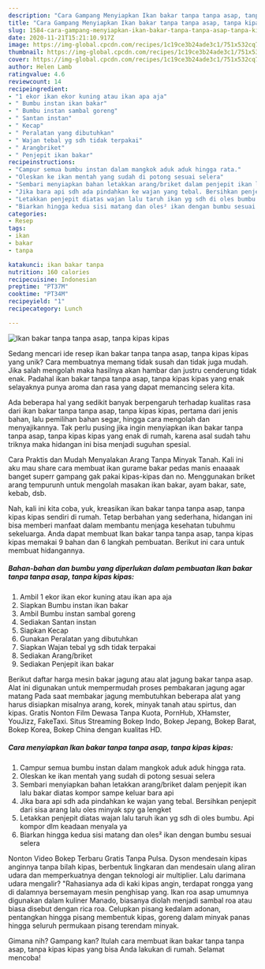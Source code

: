 ```yaml
---
description: "Cara Gampang Menyiapkan Ikan bakar tanpa tanpa asap, tanpa kipas kipas, Lezat Sekali"
title: "Cara Gampang Menyiapkan Ikan bakar tanpa tanpa asap, tanpa kipas kipas, Lezat Sekali"
slug: 1584-cara-gampang-menyiapkan-ikan-bakar-tanpa-tanpa-asap-tanpa-kipas-kipas-lezat-sekali
date: 2020-11-21T15:21:10.917Z
image: https://img-global.cpcdn.com/recipes/1c19ce3b24ade3c1/751x532cq70/ikan-bakar-tanpa-tanpa-asap-tanpa-kipas-kipas-foto-resep-utama.jpg
thumbnail: https://img-global.cpcdn.com/recipes/1c19ce3b24ade3c1/751x532cq70/ikan-bakar-tanpa-tanpa-asap-tanpa-kipas-kipas-foto-resep-utama.jpg
cover: https://img-global.cpcdn.com/recipes/1c19ce3b24ade3c1/751x532cq70/ikan-bakar-tanpa-tanpa-asap-tanpa-kipas-kipas-foto-resep-utama.jpg
author: Helen Lamb
ratingvalue: 4.6
reviewcount: 14
recipeingredient:
- "1 ekor ikan ekor kuning atau ikan apa aja"
- " Bumbu instan ikan bakar"
- " Bumbu instan sambal goreng"
- " Santan instan"
- " Kecap"
- " Peralatan yang dibutuhkan"
- " Wajan tebal yg sdh tidak terpakai"
- " Arangbriket"
- " Penjepit ikan bakar"
recipeinstructions:
- "Campur semua bumbu instan dalam mangkok aduk aduk hingga rata."
- "Oleskan ke ikan mentah yang sudah di potong sesuai selera"
- "Sembari menyiapkan bahan letakkan arang/briket dalam penjepit ikan lalu bakar diatas kompor sampe keluar bara api"
- "Jika bara api sdh ada pindahkan ke wajan yang tebal. Bersihkan penjepit dari sisa arang lalu oles minyak spy ga lengket"
- "Letakkan penjepit diatas wajan lalu taruh ikan yg sdh di oles bumbu. Api kompor dlm keadaan menyala ya"
- "Biarkan hingga kedua sisi matang dan oles² ikan dengan bumbu sesuai selera"
categories:
- Resep
tags:
- ikan
- bakar
- tanpa

katakunci: ikan bakar tanpa 
nutrition: 160 calories
recipecuisine: Indonesian
preptime: "PT37M"
cooktime: "PT34M"
recipeyield: "1"
recipecategory: Lunch

---
```



![Ikan bakar tanpa tanpa asap, tanpa kipas kipas](https://img-global.cpcdn.com/recipes/1c19ce3b24ade3c1/751x532cq70/ikan-bakar-tanpa-tanpa-asap-tanpa-kipas-kipas-foto-resep-utama.jpg)

Sedang mencari ide resep ikan bakar tanpa tanpa asap, tanpa kipas kipas yang unik? Cara membuatnya memang tidak susah dan tidak juga mudah. Jika salah mengolah maka hasilnya akan hambar dan justru cenderung tidak enak. Padahal ikan bakar tanpa tanpa asap, tanpa kipas kipas yang enak selayaknya punya aroma dan rasa yang dapat memancing selera kita.

Ada beberapa hal yang sedikit banyak berpengaruh terhadap kualitas rasa dari ikan bakar tanpa tanpa asap, tanpa kipas kipas, pertama dari jenis bahan, lalu pemilihan bahan segar, hingga cara mengolah dan menyajikannya. Tak perlu pusing jika ingin menyiapkan ikan bakar tanpa tanpa asap, tanpa kipas kipas yang enak di rumah, karena asal sudah tahu triknya maka hidangan ini bisa menjadi suguhan spesial.

Cara Praktis dan Mudah Menyalakan Arang Tanpa Minyak Tanah. Kali ini aku mau share cara membuat ikan gurame bakar pedas manis enaaaak banget superr gampang gak pakai kipas-kipas dan no. Menggunakan briket arang tempurunh untuk mengolah masakan ikan bakar, ayam bakar, sate, kebab, dsb.


Nah, kali ini kita coba, yuk, kreasikan ikan bakar tanpa tanpa asap, tanpa kipas kipas sendiri di rumah. Tetap berbahan yang sederhana, hidangan ini bisa memberi manfaat dalam membantu menjaga kesehatan tubuhmu sekeluarga. Anda dapat membuat Ikan bakar tanpa tanpa asap, tanpa kipas kipas memakai 9 bahan dan 6 langkah pembuatan. Berikut ini cara untuk membuat hidangannya.

<!--inarticleads1-->

##### Bahan-bahan dan bumbu yang diperlukan dalam pembuatan Ikan bakar tanpa tanpa asap, tanpa kipas kipas:

1. Ambil 1 ekor ikan ekor kuning atau ikan apa aja
1. Siapkan  Bumbu instan ikan bakar
1. Ambil  Bumbu instan sambal goreng
1. Sediakan  Santan instan
1. Siapkan  Kecap
1. Gunakan  Peralatan yang dibutuhkan
1. Siapkan  Wajan tebal yg sdh tidak terpakai
1. Sediakan  Arang/briket
1. Sediakan  Penjepit ikan bakar


Berikut daftar harga mesin bakar jagung atau alat jagung bakar tanpa asap. Alat ini digunakan untuk mempermudah proses pembakaran jagung agar matang Pada saat membakar jagung membutuhkan beberapa alat yang harus disiapkan misalnya arang, korek, minyak tanah atau spirtus, dan kipas. Gratis Nonton Film Dewasa Tanpa Kuota, PornHub, XHamster, YouJizz, FakeTaxi. Situs Streaming Bokep Indo, Bokep Jepang, Bokep Barat, Bokep Korea, Bokep China dengan kualitas HD. 

<!--inarticleads2-->

##### Cara menyiapkan Ikan bakar tanpa tanpa asap, tanpa kipas kipas:

1. Campur semua bumbu instan dalam mangkok aduk aduk hingga rata.
1. Oleskan ke ikan mentah yang sudah di potong sesuai selera
1. Sembari menyiapkan bahan letakkan arang/briket dalam penjepit ikan lalu bakar diatas kompor sampe keluar bara api
1. Jika bara api sdh ada pindahkan ke wajan yang tebal. Bersihkan penjepit dari sisa arang lalu oles minyak spy ga lengket
1. Letakkan penjepit diatas wajan lalu taruh ikan yg sdh di oles bumbu. Api kompor dlm keadaan menyala ya
1. Biarkan hingga kedua sisi matang dan oles² ikan dengan bumbu sesuai selera


Nonton Video Bokep Terbaru Gratis Tanpa Pulsa. Dyson mendesain kipas anginnya tanpa bilah kipas, berbentuk lingkaran dan mendesain ulang aliran udara dan memperkuatnya dengan teknologi air multiplier. Lalu darimana udara mengalir? &#34;Rahasianya ada di kaki kipas angin, terdapat rongga yang di dalamnya bersemayam mesin penghisap yang. Ikan roa asap umumnya digunakan dalam kuliner Manado, biasanya diolah menjadi sambal roa atau biasa disebut dengan rica roa. Celupkan pisang kedalam adonan, pentangkan hingga pisang membentuk kipas, goreng dalam minyak panas hingga seluruh permukaan pisang terendam minyak. 

Gimana nih? Gampang kan? Itulah cara membuat ikan bakar tanpa tanpa asap, tanpa kipas kipas yang bisa Anda lakukan di rumah. Selamat mencoba!
